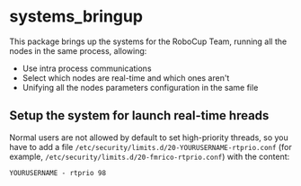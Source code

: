 # systems_bringup

This package brings up the systems for the RoboCup Team, running all the nodes in the same process, allowing:
* Use intra process communications
* Select which nodes are real-time and which ones aren't
* Unifying all the nodes parameters configuration in the same file

## Setup the system for launch real-time hreads

Normal users are not allowed by default to set high-priority threads, so you have to add a file `/etc/security/limits.d/20-YOURUSERNAME-rtprio.conf` (for example, `/etc/security/limits.d/20-fmrico-rtprio.conf`) with the content:

```
YOURUSERNAME - rtprio 98
```
